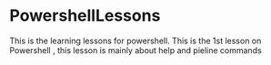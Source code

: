# PowershellLessons
This is the learning lessons for powershell. 
This is the 1st lesson on Powershell , this lesson is mainly about help and pieline commands

